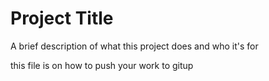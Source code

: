 
# Project Title

A brief description of what this project does and who it's for

this file is on how to push your work to gitup
